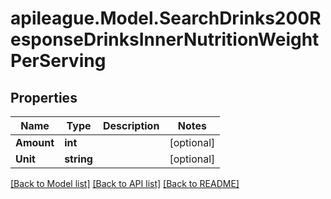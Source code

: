 # apileague.Model.SearchDrinks200ResponseDrinksInnerNutritionWeightPerServing

## Properties

Name | Type | Description | Notes
------------ | ------------- | ------------- | -------------
**Amount** | **int** |  | [optional] 
**Unit** | **string** |  | [optional] 

[[Back to Model list]](../README.md#documentation-for-models) [[Back to API list]](../README.md#documentation-for-api-endpoints) [[Back to README]](../README.md)

